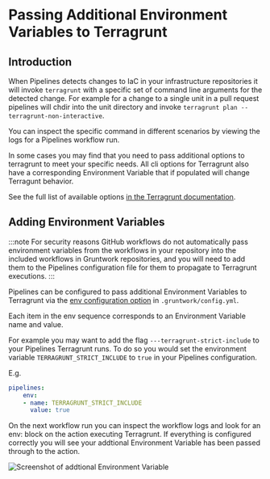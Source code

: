 # Passing Additional Environment Variables to Terragrunt

## Introduction

When Pipelines detects changes to IaC in your infrastructure repositories it will invoke `terragrunt` with a specific set of command line arguments for the detected change. For example for a change to a single unit in a pull request pipelines will chdir into the unit directory and invoke `terragrunt plan --terragrunt-non-interactive`.

You can inspect the specific command in different scenarios by viewing the logs for a Pipelines workflow run.

In some cases you may find that you need to pass additional options to terragrunt to meet your specific needs. All cli options for Terragrunt also have a corresponding Environment Variable that if populated will change Terragunt behavior.

See the full list of available options <span class="external-link"><a href="https://terragrunt.gruntwork.io/docs/reference/cli-options/#cli-options">in the Terragrunt documentation</a></span>.

## Adding Environment Variables

:::note
For security reasons GitHub workflows do not automatically pass environment variables from the workflows in your repository into the included workflows in Gruntwork repositories, and you will need to add them to the Pipelines configuration file for them to propagate to Terragrunt executions.
:::

Pipelines can be configured to pass additional Environment Variables to Terragrunt via the [env configuration option](/2.0/reference/pipelines/configurations#env) in `.gruntwork/config.yml`.

Each item in the env sequence corresponds to an Environment Variable name and value.

For example you may want to add the flag `---terragrunt-strict-include` to your Pipelines Terragrunt runs. To do so you would set the environment variable `TERRAGRUNT_STRICT_INCLUDE` to `true` in your Pipelines configuration.

E.g.
```yml title=".gruntwork/config.yml"
pipelines:
    env:
    - name: TERRAGRUNT_STRICT_INCLUDE
      value: true
```

On the next workflow run you can inspect the workflow logs and look for an env: block on the action executing Terragrunt. If everything is configured correctly you will see your addtional Environment Variable has been passed through to the action.

![Screenshot of addtional Environment Variable](/img/pipelines/guides/custom-env-var.png)
